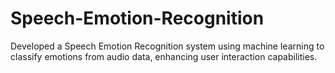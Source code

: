 # Speech-Emotion-Recognition
Developed a Speech Emotion Recognition system using machine learning to classify emotions from audio data, enhancing user interaction capabilities.
